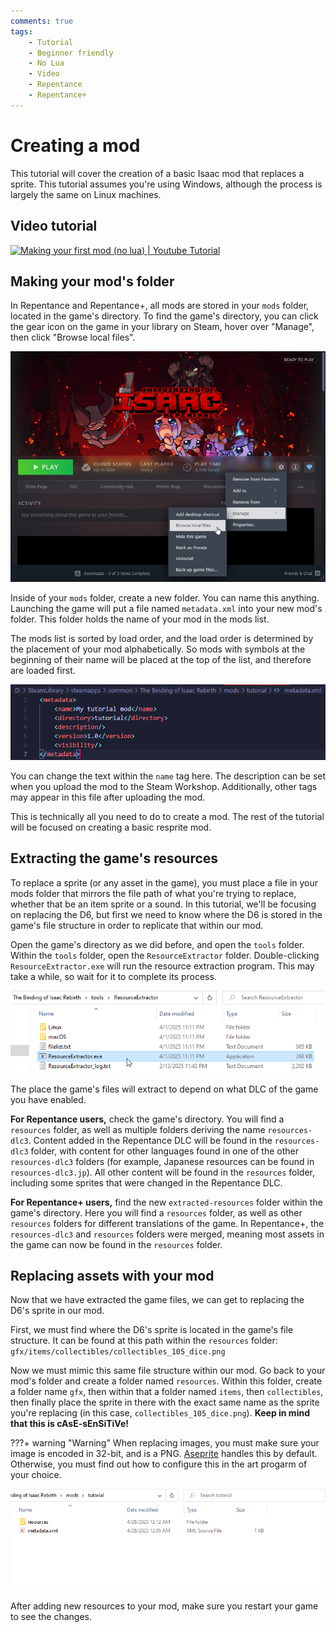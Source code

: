```yaml
---
comments: true
tags:
    - Tutorial
    - Beginner friendly
    - No Lua
    - Video
    - Repentance
    - Repentance+
---
```


# Creating a mod
This tutorial will cover the creation of a basic Isaac mod that replaces a sprite. This tutorial assumes you're using Windows, although the process is largely the same on Linux machines.

## Video tutorial
[![Making your first mod (no lua) | Youtube Tutorial](https://img.youtube.com/vi/rukHB48olG8/0.jpg)](https://youtu.be/rukHB48olG8 "Video tutorial")

## Making your mod's folder
In Repentance and Repentance+, all mods are stored in your `mods` folder, located in the game's directory. To find the game's directory, you can click the gear icon on the game in your library on Steam, hover over "Manage", then click "Browse local files".

![Opening the mod's directory](./assets/creating_a_mod/browse_local_files.png)

Inside of your `mods` folder, create a new folder. You can name this anything. Launching the game will put a file named `metadata.xml` into your new mod's folder. This folder holds the name of your mod in the mods list.

The mods list is sorted by load order, and the load order is determined by the placement of your mod alphabetically. So mods with symbols at the beginning of their name will be placed at the top of the list, and therefore are loaded first.

![The metadata.xml of your mod](./assets/creating_a_mod/metadata_xml.png)

You can change the text within the `name` tag here. The description can be set when you upload the mod to the Steam Workshop. Additionally, other tags may appear in this file after uploading the mod.

This is technically all you need to do to create a mod. The rest of the tutorial will be focused on creating a basic resprite mod.

## Extracting the game's resources
To replace a sprite (or any asset in the game), you must place a file in your mods folder that mirrors the file path of what you're trying to replace, whether that be an item sprite or a sound. In this tutorial, we'll be focusing on replacing the D6, but first we need to know where the D6 is stored in the game's file structure in order to replicate that within our mod.

Open the game's directory as we did before, and open the `tools` folder. Within the `tools` folder, open the `ResourceExtractor` folder. Double-clicking `ResourceExtractor.exe` will run the resource extraction program. This may take a while, so wait for it to complete its process.

![The resource extractor](./assets/creating_a_mod/resource_extractor.png)

The place the game's files will extract to depend on what DLC of the game you have enabled.

**For Repentance users,** check the game's directory. You will find a `resources` folder, as well as multiple folders deriving the name `resources-dlc3`. Content added in the Repentance DLC will be found in the `resources-dlc3` folder, with content for other languages found in one of the other `resources-dlc3` folders (for example, Japanese resources can be found in `resources-dlc3.jp`). All other content will be found in the `resources` folder, including some sprites that were changed in the Repentance DLC.

**For Repentance+ users,** find the new `extracted-resources` folder within the game's directory. Here you will find a `resources` folder, as well as other `resources` folders for different translations of the game. In Repentance+, the `resources-dlc3` and `resources` folders were merged, meaning most assets in the game can now be found in the `resources` folder.

## Replacing assets with your mod
Now that we have extracted the game files, we can get to replacing the D6's sprite in our mod.

First, we must find where the D6's sprite is located in the game's file structure. It can be found at this path within the `resources` folder:
`gfx/items/collectibles/collectibles_105_dice.png`

Now we must mimic this same file structure within our mod. Go back to your mod's folder and create a folder named `resources`. Within this folder, create a folder name `gfx`, then within that a folder named `items`, then `collectibles`, then finally place the sprite in there with the exact same name as the sprite you're replacing (in this case, `collectibles_105_dice.png`). **Keep in mind that this is cAsE-sEnSiTiVe!**

???+ warning "Warning"
    When replacing images, you must make sure your image is encoded in 32-bit, and is a PNG. [Aseprite](https://www.aseprite.org/) handles this by default. Otherwise, you must find out how to configure this in the art progarm of your choice.

![The file path we place our sprite in](./assets/creating_a_mod/sprite_replacement.gif)

After adding new resources to your mod, make sure you restart your game to see the changes.